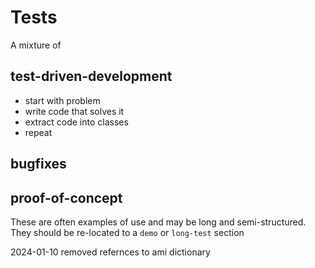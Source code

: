 # Tests

A mixture of 
## test-driven-development 
* start with problem
* write code that solves it 
* extract code into classes
* repeat

## bugfixes

## proof-of-concept
These are often examples of use and may be long and semi-structured. They
should be re-located to a `demo` or `long-test` section

2024-01-10 removed refernces to ami dictionary